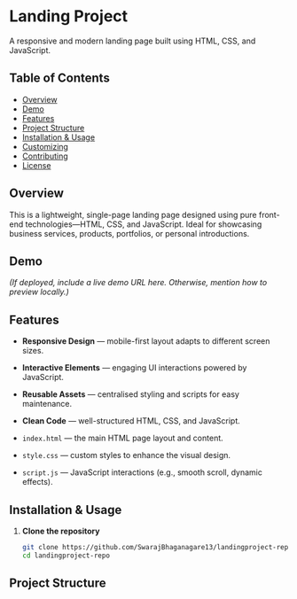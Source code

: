# Landing Project

A responsive and modern landing page built using HTML, CSS, and JavaScript.

##  Table of Contents

- [Overview](#overview)
- [Demo](#demo)
- [Features](#features)
- [Project Structure](#project-structure)
- [Installation & Usage](#installation--usage)
- [Customizing](#customizing)
- [Contributing](#contributing)
- [License](#license)

## Overview

This is a lightweight, single-page landing page designed using pure front-end technologies—HTML, CSS, and JavaScript. Ideal for showcasing business services, products, portfolios, or personal introductions.

## Demo

*(If deployed, include a live demo URL here. Otherwise, mention how to preview locally.)*

## Features

- **Responsive Design** — mobile-first layout adapts to different screen sizes.
- **Interactive Elements** — engaging UI interactions powered by JavaScript.
- **Reusable Assets** — centralised styling and scripts for easy maintenance.
- **Clean Code** — well-structured HTML, CSS, and JavaScript.


- `index.html` — the main HTML page layout and content.
- `style.css` — custom styles to enhance the visual design.
- `script.js` — JavaScript interactions (e.g., smooth scroll, dynamic effects).

## Installation & Usage

1. **Clone the repository**

   ```bash
   git clone https://github.com/SwarajBhaganagare13/landingproject-repo.git
   cd landingproject-repo

## Project Structure

